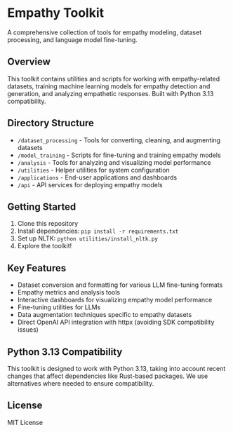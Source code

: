 # Empathy Toolkit

A comprehensive collection of tools for empathy modeling, dataset processing, and language model fine-tuning.

## Overview

This toolkit contains utilities and scripts for working with empathy-related datasets, training machine learning models for empathy detection and generation, and analyzing empathetic responses. Built with Python 3.13 compatibility.

## Directory Structure

- `/dataset_processing` - Tools for converting, cleaning, and augmenting datasets
- `/model_training` - Scripts for fine-tuning and training empathy models
- `/analysis` - Tools for analyzing and visualizing model performance
- `/utilities` - Helper utilities for system configuration
- `/applications` - End-user applications and dashboards
- `/api` - API services for deploying empathy models

## Getting Started

1. Clone this repository
2. Install dependencies: `pip install -r requirements.txt`
3. Set up NLTK: `python utilities/install_nltk.py`
4. Explore the toolkit!

## Key Features

- Dataset conversion and formatting for various LLM fine-tuning formats
- Empathy metrics and analysis tools
- Interactive dashboards for visualizing empathy model performance
- Fine-tuning utilities for LLMs
- Data augmentation techniques specific to empathy datasets
- Direct OpenAI API integration with httpx (avoiding SDK compatibility issues)

## Python 3.13 Compatibility

This toolkit is designed to work with Python 3.13, taking into account recent changes that affect dependencies like Rust-based packages. We use alternatives where needed to ensure compatibility.

## License

MIT License
